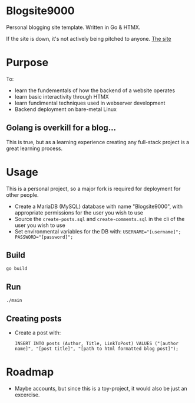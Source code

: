 # Blogsite9000
Personal blogging site template. Written in Go & HTMX.

If the site is down, it's not actively being pitched to anyone.
[The site](https://alepablog.com)

# Purpose
To:
- learn the fundementals of how the backend of a website operates
- learn basic interactivity through HTMX
- learn fundimental techniques used in webserver development
- Backend deployment on bare-metal Linux

## Golang is overkill for a blog...
This is true, but as a learning experience creating any full-stack project is a great learning process.

# Usage
This is a personal project, so a major fork is required for deployment for other people.

- Create a MariaDB (MySQL) database with name "Blogsite9000", with appropriate permissions for the user you wish to use
- Source the `create-posts.sql` and `create-comments.sql` in the cli of the user you wish to use
- Set environmental variables for the DB with: `USERNAME="[username]"; PASSWORD="[password]";`

## Build
`go build`
## Run
`./main`
## Creating posts

- Create a post with:

   `INSERT INTO posts (Author, Title, LinkToPost) VALUES ("[author name]", "[post title]", "[path to html formatted blog post]");`

# Roadmap
- Maybe accounts, but since this is a toy-project, it would also be just an excercise.
